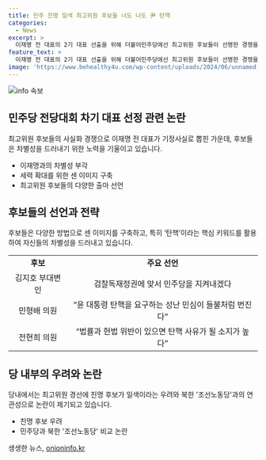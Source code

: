 ```yaml
---
title: 민주 친명 일색 최고위원 후보들 너도 나도 尹 탄핵
categories:
  - News
excerpt: >
  이재명 전 대표의 2기 대표 선출을 위해 더불어민주당에선 최고위원 후보들이 선명한 경쟁을 벌이고 있습니다. 후보들은 각자의 차별성을 드러내며 센 이미지를 구축하기 위해 노력하고 있으며, 8·18 전당대회를 앞두고 최고위원 후보로 공식 출마한 인사는 5명입니다. 또한, 일부 의원들은 윤석열 대통령 탄핵을 요구하는 성향을 드러내며 대여투쟁을 벌이고 있습니다. 민주당 내에서는 당대표 후보가 한 명일 경우 어떤 방식으로 선거할지에 대한 논의가 이뤄지고 있으며, 이에 대한 우려의 목소리도 나오고 있습니다.
feature_text: >
  이재명 전 대표의 2기 대표 선출을 위해 더불어민주당에선 최고위원 후보들이 선명한 경쟁을 벌이고 있습니다. 후보들은 각자의 차별성을 드러내며 센 이미지를 구축하기 위해 노력하고 있으며, 8·18 전당대회를 앞두고 최고위원 후보로 공식 출마한 인사는 5명입니다. 또한, 일부 의원들은 윤석열 대통령 탄핵을 요구하는 성향을 드러내며 대여투쟁을 벌이고 있습니다. 민주당 내에서는 당대표 후보가 한 명일 경우 어떤 방식으로 선거할지에 대한 논의가 이뤄지고 있으며, 이에 대한 우려의 목소리도 나오고 있습니다.
image: 'https://www.behealthy4u.com/wp-content/uploads/2024/06/unnamed-file.png'
---
```


<p><img src="https://www.behealthy4u.com/wp-content/uploads/2024/06/unnamed-file.png" alt="info 속보" /></p>

<h2 data-ke-size="size26">민주당 전당대회 차기 대표 선정 관련 논란</h2>

<p data-ke-size="size16">최고위원 후보들의 사실화 경쟁으로 이재명 전 대표가 기정사실로 뽑힌 가운데, 후보들은 차별성을 드러내기 위한 노력을 기울이고 있습니다.</p>

<ul>
<li>이재명과의 차별성 부각</li>
<li>세력 확대를 위한 센 이미지 구축</li>
<li>최고위원 후보들의 다양한 출마 선언</li>
</ul>

<h2 data-ke-size="size26">후보들의 선언과 전략</h2>

<p data-ke-size="size16">후보들은 다양한 방법으로 센 이미지를 구축하고, 특히 ‘탄핵’이라는 핵심 키워드를 활용하여 자신들의 차별성을 드러내고 있습니다.</p>

<table>
<tr>
<td style="text-align: center; height: 17px;"><b>후보</b></td>
<td style="text-align: center; height: 17px;"><b>주요 선언</b></td>
</tr>
<tr>
<td style="text-align: center; height: 17px;">김지호 부대변인</td>
<td style="text-align: center; height: 17px;">검찰독재정권에 맞서 민주당을 지켜내겠다</td>
</tr>
<tr>
<td style="text-align: center; height: 17px;">민형배 의원</td>
<td style="text-align: center; height: 17px;">“윤 대통령 탄핵을 요구하는 성난 민심이 들불처럼 번진다”</td>
</tr>
<tr>
<td style="text-align: center; height: 17px;">전현희 의원</td>
<td style="text-align: center; height: 17px;">“법률과 헌법 위반이 있으면 탄핵 사유가 될 소지가 높다”</td>
</tr>
</table>

<h2 data-ke-size="size26">당 내부의 우려와 논란</h2>

<p data-ke-size="size16">당내에서는 최고위원 경선에 친명 후보가 일색이라는 우려와 북한 '조선노동당'과의 연관성으로 논란이 제기되고 있습니다.</p>

<ul>
<li>친명 후보 우려</li>
<li>민주당과 북한 '조선노동당' 비교 논란</li>
</ul>
생생한 뉴스, <a href="https://onioninfo.kr" rel="dofollow">onioninfo.kr</a>


